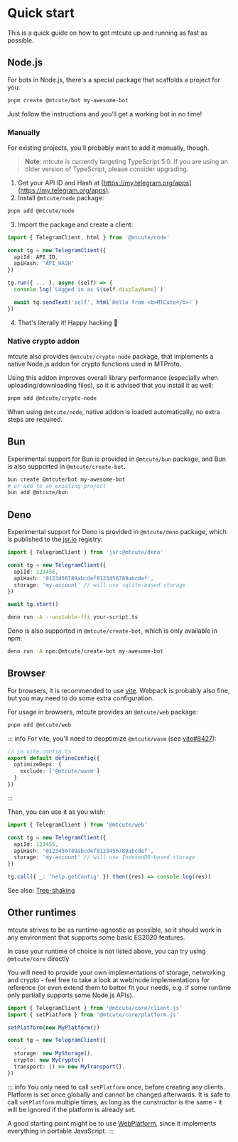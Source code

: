 # Quick start

This is a quick guide on how to get mtcute up and running as fast as possible.

## Node.js

For bots in Node.js, there's a special package that scaffolds a project for you:

```bash
pnpm create @mtcute/bot my-awesome-bot
```

Just follow the instructions and you'll get a working bot in no time!

### Manually

For existing projects, you'll probably want to add it manually, though.

> **Note**: mtcute is currently targeting TypeScript 5.0. 
> If you are using an older version of TypeScript, please consider upgrading.

1. Get your API ID and Hash at
   [https://my.telegram.org/apps](https://my.telegram.org/apps).
2. Install `@mtcute/node` package:

```bash
pnpm add @mtcute/node
```

3. Import the package and create a client:

```ts
import { TelegramClient, html } from '@mtcute/node'

const tg = new TelegramClient({
  apiId: API_ID,
  apiHash: 'API_HASH'
})

tg.run({ ... }, async (self) => {
  console.log(`Logged in as ${self.displayName}`)

  await tg.sendText('self', html`Hello from <b>MTCute</b>!`)
})
```
4. That's literally it! Happy hacking 🚀

### Native crypto addon
mtcute also provides `@mtcute/crypto-node` package, that implements
a native Node.js addon for crypto functions used in MTProto.

Using this addon improves overall library performance (especially when uploading/downloading files), 
so it is advised that you install it as well:

```bash
pnpm add @mtcute/crypto-node
```

When using `@mtcute/node`, native addon is loaded automatically,
no extra steps are required.

## Bun

Experimental support for Bun is provided in `@mtcute/bun` package, and
Bun is also supported in `@mtcute/create-bot`.

```bash
bun create @mtcute/bot my-awesome-bot
# or add to an existing project
bun add @mtcute/bun
```

## Deno

Experimental support for Deno is provided in `@mtcute/deno` package, which is published
to the [jsr.io](https://jsr.io) registry:

```ts
import { TelegramClient } from 'jsr:@mtcute/deno'

const tg = new TelegramClient({
  apiId: 123456,
  apiHash: '0123456789abcdef0123456789abcdef',
  storage: 'my-account' // will use sqlite-based storage
})

await tg.start()
```

```bash
deno run -A --unstable-ffi your-script.ts
```

Deno is also supported in `@mtcute/create-bot`, which is only available in npm:

```bash
deno run -A npm:@mtcute/create-bot my-awesome-bot
```

## Browser

For browsers, it is recommended to use [vite](https://vitejs.dev). 
Webpack is probably also fine, but you may need to do some extra configuration.

For usage in browsers, mtcute provides an `@mtcute/web` package:

```bash
pnpm add @mtcute/web
```

::: info
For vite, you'll need to deoptimize `@mtcute/wasm` (see [vite#8427](https://github.com/vitejs/vite/issues/8427)):
```ts
// in vite.config.ts
export default defineConfig({
  optimizeDeps: {
    exclude: ['@mtcute/wasm']
  }
})
```
:::

Then, you can use it as you wish:

```ts
import { TelegramClient } from '@mtcute/web'

const tg = new TelegramClient({
  apiId: 123456,
  apiHash: '0123456789abcdef0123456789abcdef',
  storage: 'my-account' // will use IndexedDB-based storage
})

tg.call({ _: 'help.getConfig' }).then((res) => console.log(res))
```

See also: [Tree-shaking](/guide/advanced/treeshaking.md)

## Other runtimes

mtcute strives to be as runtime-agnostic as possible, so it should work in any environment that supports 
some basic ES2020 features.

In case your runtime of choice is not listed above, you can try using `@mtcute/core` directly

You will need to provide your own implementations of storage, networking and crypto - feel free to take a 
look at web/node implementations for reference (or even extend them to better fit your needs, e.g. if some runtime
only partially supports some Node.js APIs).

```ts
import { TelegramClient } from '@mtcute/core/client.js'
import { setPlatform } from '@mtcute/core/platform.js'

setPlatform(new MyPlatform())

const tg = new TelegramClient({
  ...,
  storage: new MyStorage(),
  crypto: new MyCrypto()
  transport: () => new MyTransport(),
})
```

::: info 
You only need to call `setPlatform` once, before creating any clients. 
Platform is set once globally and cannot be changed afterwards.
It is safe to call `setPlatform` multiple times, as long as the constructor is the same - it will be ignored if the platform is already set.

A good starting point might be to use [WebPlatform](https://ref.mtcute.dev/classes/_mtcute_web.WebPlatform.html),
since it implements everything in portable JavaScript.
:::